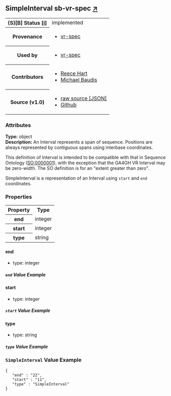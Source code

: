 
<div id="schema-header-title">
  <h2>SimpleInterval <span id="schema-header-title-project">sb-vr-spec <a href="https://github.com/ga4gh-schemablocks/sb-vr-spec" target="_BLANK">&nearr;</a></span> </h2>
</div>

<table id="schema-header-table">
  <tr>
    <th>{S}[B] Status <a href="https://schemablocks.org/about/sb-status-levels.html">[i]</a></th>
    <td><div id="schema-header-status">implemented</div></td>
  </tr>

  <tr>
    <th>Provenance</th>
    <td>
      <ul>
<li><a href="https://github.com/ga4gh/vr-spec/blob/1.0/schema/vr.yaml">vr-spec</a></li>
      </ul>
    </td>
  </tr>
  <tr>
    <th>Used by</th>
    <td>
      <ul>
<li><a href="https://github.com/ga4gh/vr-spec/blob/1.0/schema/vr.yaml">vr-spec</a></li>
      </ul>
    </td>
  </tr>

<!--more-->

  <tr>
    <th>Contributors</th>
    <td>
      <ul>
<li><a href="https://orcid.org/0000-0003-3463-0775">Reece Hart</a></li>
<li><a href="https://orcid.org/0000-0002-9903-4248">Michael Baudis</a></li>
      </ul>
    </td>
  </tr>
  <tr>
    <th>Source (v1.0)</th>
    <td>
      <ul>
        <li><a href="current/SimpleInterval.json" target="_BLANK">raw source [JSON]</a></li>
        <li><a href="https://github.com/ga4gh-schemablocks/sb-vr-spec/blob/master/schemas/SimpleInterval.yaml" target="_BLANK">Github</a></li>
      </ul>
    </td>
  </tr>
</table>

<div id="schema-attributes-title">
  <h3>Attributes</h3>
</div>

  
__Type:__ object  
__Description:__ An Interval represents a span of sequence. Positions are always represented 
by contiguous spans using interbase coordinates.

This definition of Interval is intended to be compatible with that in Sequence
Ontology ([SO:0000001](http://www.sequenceontology.org/browser/current_svn/term/SO:0000001)),
with the exception that the GA4GH VR Interval may be zero-width. The SO 
definition is for an "extent greater than zero".

SimpleInterval is a representation of an Interval using `start` and `end`
coordinates.


### Properties

<table id="schema-properties-table">
  <tr>
    <th>Property</th>
    <th>Type</th>
  </tr>
  <tr>
    <th>end</th>
    <td>integer</td>
  </tr>
  <tr>
    <th>start</th>
    <td>integer</td>
  </tr>
  <tr>
    <th>type</th>
    <td>string</td>
  </tr>

</table>


#### end

* type: integer



##### `end` Value Example  


#### start

* type: integer



##### `start` Value Example  


#### type

* type: string



##### `type` Value Example  



### `SimpleInterval` Value Example  

```
{
   "end" : "22",
   "start" : "11",
   "type" : "SimpleInterval"
}
```

